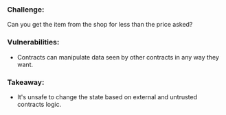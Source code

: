 ### Challenge:
Сan you get the item from the shop for less than the price asked?

### Vulnerabilities:
- Contracts can manipulate data seen by other contracts in any way they want.

### Takeaway:
- It's unsafe to change the state based on external and untrusted contracts logic.